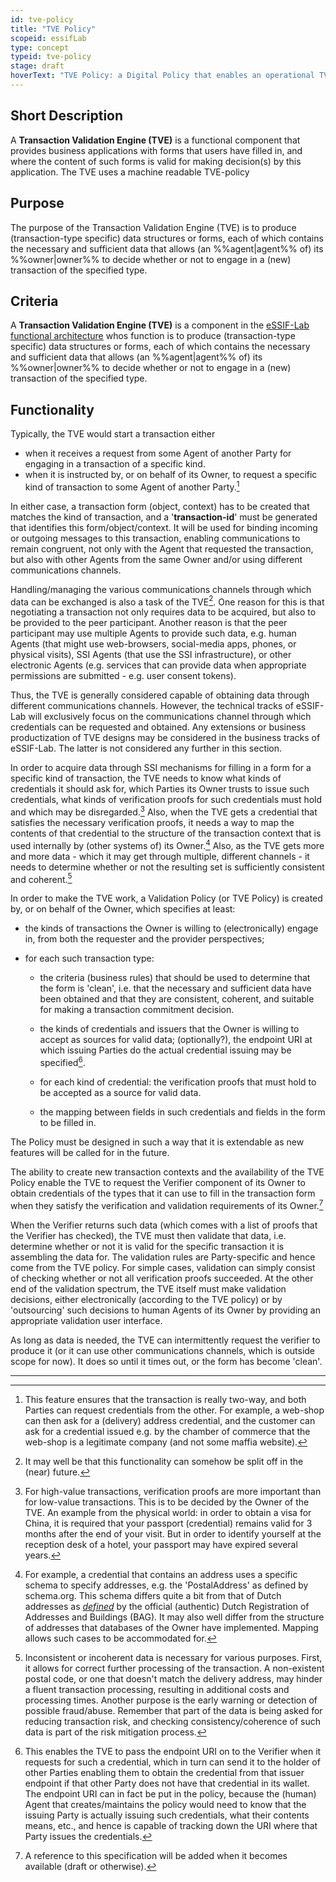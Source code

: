 ```yaml
---
id: tve-policy
title: "TVE Policy"
scopeid: essifLab
type: concept
typeid: tve-policy
stage: draft
hoverText: "TVE Policy: a Digital Policy that enables an operational TVE component to function according to the rules of its Policy Governor."
---
```


## Short Description
A **Transaction Validation Engine (TVE)** is a functional component that provides business applications with forms that users have filled in, and where the content of such forms is valid for making decision(s) by this application. The TVE uses a machine readable TVE-policy 

## Purpose
The purpose of the Transaction Validation Engine (TVE) is to produce (transaction-type specific) data structures or forms, each of which contains the necessary and sufficient data that allows (an %%agent|agent%% of) its %%owner|owner%% to decide whether or not to engage in a (new) transaction of the specified type.

## Criteria
A **Transaction Validation Engine (TVE)** is a component in the [eSSIF-Lab functional architecture](../functional-architecture) whos function is to produce (transaction-type specific) data structures or forms, each of which contains the necessary and sufficient data that allows (an %%agent|agent%% of) its %%owner|owner%% to decide whether or not to engage in a (new) transaction of the specified type.

## Functionality

Typically, the TVE would start a transaction either

-   when it receives a request from some Agent of another Party for engaging in a transaction of a specific kind.
-   when it is instructed by, or on behalf of its Owner, to request a specific kind of transaction to some Agent of another Party.[^1]

In either case, a transaction form (object, context) has to be created that matches the kind of transaction, and a '**transaction-id**' must be generated that identifies this form/object/context. It will be used for binding incoming or outgoing messages to this transaction, enabling communications to remain congruent, not only with the Agent that requested the transaction, but also with other Agents from the same Owner and/or using different communications channels.

Handling/managing the various communications channels through which data can be exchanged is also a task of the TVE[^2]. One reason for this is that negotiating a transaction not only requires data to be acquired, but also to be provided to the peer participant. Another reason is that the peer participant may use multiple Agents to provide such data, e.g. human Agents (that might use web-browsers, social-media apps, phones, or physical visits), SSI Agents (that use the SSI infrastructure), or other electronic Agents (e.g. services that can provide data when appropriate permissions are submitted - e.g. user consent tokens).

Thus, the TVE is generally considered capable of obtaining data through different communications channels. However, the technical tracks of eSSIF-Lab will exclusively focus on the communications channel through which credentials can be requested and obtained. Any extensions or business productization of TVE designs may be considered in the business tracks of eSSIF-Lab. The latter is not considered any further in this section.

In order to acquire data through SSI mechanisms for filling in a form for a specific kind of transaction, the TVE needs to know what kinds of credentials it should ask for, which Parties its Owner trusts to issue such credentials, what kinds of verification proofs for such credentials must hold and which may be disregarded.[^3] Also, when the TVE gets a credential that satisfies the necessary verification proofs, it needs a way to map the contents of that credential to the structure of the transaction context that is used internally by (other systems of) its Owner.[^4] Also, as the TVE gets more and more data - which it may get through multiple, different channels - it needs to determine whether or not the resulting set is sufficiently consistent and coherent.[^5]

In order to make the TVE work, a Validation Policy (or TVE Policy) is created by, or on behalf of the Owner, which specifies at least:

-   the kinds of transactions the Owner is willing to (electronically) engage in, from both the requester and the provider perspectives;
-   for each such transaction type:

    -   the criteria (business rules) that should be used to determine that the form is 'clean', i.e. that the necessary and sufficient data have been obtained and that they are consistent, coherent, and suitable for making a transaction commitment decision.

    -   the kinds of credentials and issuers that the Owner is willing to accept as sources for valid data; (optionally?), the endpoint URI at which issuing Parties do the actual credential issuing may be specified[^6].

    -   for each kind of credential: the verification proofs that must hold to be accepted as a source for valid data.

    -   the mapping between fields in such credentials and fields in the form to be filled in.

The Policy must be designed in such a way that it is extendable as new features will be called for in the future.

The ability to create new transaction contexts and the availability of the TVE Policy enable the TVE to request the Verifier component of its Owner to obtain credentials of the types that it can use to fill in the transaction form when they satisfy the verification and validation requirements of its Owner.[^7]

When the Verifier returns such data (which comes with a list of proofs that the Verifier has checked), the TVE must then validate that data, i.e. determine whether or not it is valid for the specific transaction it is assembling the data for. The validation rules are Party-specific and hence come from the TVE policy. For simple cases, validation can simply consist of checking whether or not all verification proofs succeeded. At the other end of the validation spectrum, the TVE itself must make validation decisions, either electronically (according to the TVE policy) or by 'outsourcing' such decisions to human Agents of its Owner by providing an appropriate validation user interface.

As long as data is needed, the TVE can intermittently request the verifier to produce it (or it can use other communications channels, which is outside scope for now). It does so until it times out, or the form has become 'clean'.

-----

[^1]: This feature ensures that the transaction is really two-way, and both Parties can request credentials from the other. For example, a web-shop can then ask for a (delivery) address credential, and the customer can ask for a credential issued e.g. by the chamber of commerce that the web-shop is a legitimate company (and not some maffia website).

[^2]: It may well be that this functionality can somehow be split off in the (near) future.

[^3]: For high-value transactions, verification proofs are more important than for low-value transactions. This is to be decided by the Owner of the TVE. An example from the physical world: in order to obtain a visa for China, it is required that your passport (credential) remains valid for 3 months after the end of your visit. But in order to identify yourself at the reception desk of a hotel, your passport may have expired several years.

[^4]: For example, a credential that contains an address uses a specific schema to specify addresses, e.g. the 'PostalAddress' as defined by schema.org. This schema differs quite a bit from that of Dutch addresses as [*defined*](https://bag.basisregistraties.overheid.nl/def/bag) by the official (authentic) Dutch Registration of Addresses and Buildings (BAG). It may also well differ from the structure of addresses that databases of the Owner have implemented. Mapping allows such cases to be accommodated for.

[^5]: Inconsistent or incoherent data is necessary for various purposes. First, it allows for correct further processing of the transaction. A non-existent postal code, or one that doesn't match the delivery address, may hinder a fluent transaction processing, resulting in additional costs and processing times. Another purpose is the early warning or detection of possible fraud/abuse. Remember that part of the data is being asked for reducing transaction risk, and checking consistency/coherence of such data is part of the risk mitigation process.

[^6]: This enables the TVE to pass the endpoint URI on to the Verifier when it requests for such a credential, which in turn can send it to the holder of other Parties enabling them to obtain the credential from that issuer endpoint if that other Party does not have that credential in its wallet. The endpoint URI can in fact be put in the policy, because the (human) Agent that creates/maintains the policy would need to know that the issuing Party is actually issuing such credentials, what their contents means, etc., and hence is capable of tracking down the URI where that Party issues the credentials.

[^7]: A reference to this specification will be added when it becomes available (draft or otherwise).
